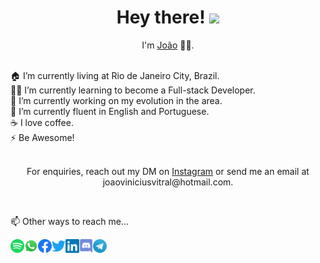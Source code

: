 <h1 align='center'> Hey there! <img src="https://media.giphy.com/media/hvRJCLFzcasrR4ia7z/giphy.gif" width="25px"></h1>
<p align='center'>
  I'm <a href="https://github.com/JxVtrl">João</a> 👨‍💻.
</p>
<br/>
🏠 I’m currently living at Rio de Janeiro City, Brazil. <br/>
👨‍💻 I’m currently learning to become a Full-stack Developer.<br/>
🔭 I’m currently working on my evolution in the area.<br/>
🌱 I’m currently fluent in English and Portuguese.<br/>
☕️ I love coffee. <br/>
⚡ Be Awesome!<br/>
<br/>
<p align='center'>For enquiries, reach out my DM on <a href="https://www.instagram.com/jxvtrl/">Instagram</a> or send me an email at joaoviniciusvitral@hotmail.com.</p>
<br/>
<p>📫 Other ways to reach me...</p>

<a href="https://open.spotify.com/user/x94st9yoor1c36agz5sxzhosb?si=b005ac53cc1a446d">
  <img align="left" alt="Spotify" width="22px" src="assets/spotify.svg" />
</a>

<a href="https://api.whatsapp.com/send?phone=5521966767962">
  <img align="left" alt="Whatsapp" width="22px" src="assets/whatsapp.svg" />
</a>
<a href="https://www.facebook.com/jxvtrl69/">
  <img align="left" alt="Facebook" width="22px" src="assets/facebook.svg" />
</a>
<a href="https://twitter.com/jxvtrl">
  <img align="left" alt="Twitter" width="22px" src="assets/twitter.svg" />
</a>
<a href="https://www.linkedin.com/in/joão-vinicius-vitral-9b25221b7/">
  <img align="left" alt="LinkedIN" width="22px" src="assets/linkedin.svg" />
</a>
<a href="https://discord.gg/3PvdmYcEbF">
  <img align="left" alt="Discord" width="22px" src="assets/discord.svg" />
</a>
<a href="https://t.me/jxvtrl">
  <img align="left" alt="Telegram" width="22px" src="assets/telegram.svg" />
</a>

